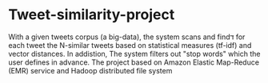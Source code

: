 # Tweet-similarity-project

With a given tweets corpus (a big-data), the system scans and findד for each tweet the N-similar tweets based on statistical measures (tf-idf) and vector distances. In addistion, The system filters out "stop words" which the user defines in advance. 
The project based on Amazon Elastic Map-Reduce (EMR) service and Hadoop distributed file system
